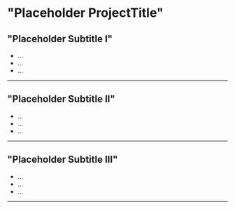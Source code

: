 # "Placeholder ProjectTitle"

## "Placeholder Subtitle I"

- ...
- ...
- ...

---

## "Placeholder Subtitle II"

- ...
- ...
- ...

---

## "Placeholder Subtitle III"

- ...
- ...
- ...

---
